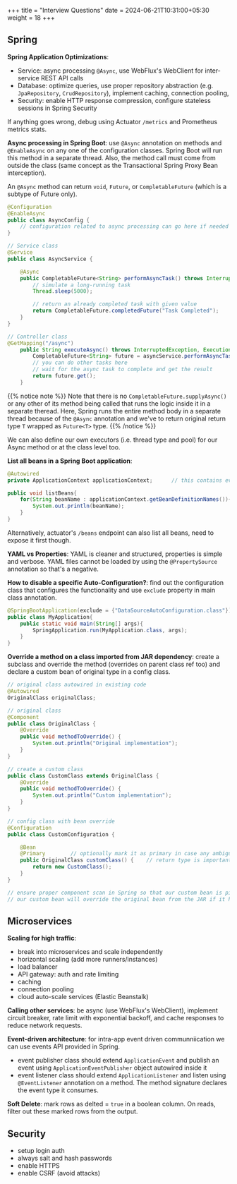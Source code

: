 +++
title = "Interview Questions"
date = 2024-06-21T10:31:00+05:30
weight = 18
+++

## Spring

**Spring Application Optimizations**:
- Service: async processing `@Async`, use WebFlux's WebClient for inter-service REST API calls
- Database: optimize queries, use proper repository abstraction (e.g. `JpaRepository`, `CrudRepository`), implement caching, connection pooling,
- Security: enable HTTP response compression, configure stateless sessions in Spring Security

If anything goes wrong, debug using Actuator `/metrics` and Prometheus metrics stats.

**Async processing in Spring Boot**: use `@Async` annotation on methods and `@EnableAsync` on any one of the configuration classes. Spring Boot will run this method in a separate thread. Also, the method call must come from outside the class (same concept as the Transactional Spring Proxy Bean interception).

An `@Async` method can return `void`, `Future`, or `CompletableFuture` (which is a subtype of Future only).

```java
@Configuration
@EnableAsync
public class AsyncConfig {
    // configuration related to async processing can go here if needed
}

// Service class
@Service
public class AsyncService {

    @Async
    public CompletableFuture<String> performAsyncTask() throws InterruptedException {
        // simulate a long-running task
        Thread.sleep(5000);

        // return an already completed task with given value
        return CompletableFuture.completedFuture("Task Completed");
    }
}

// Controller class
@GetMapping("/async")
    public String executeAsync() throws InterruptedException, ExecutionException {
        CompletableFuture<String> future = asyncService.performAsyncTask();
        // you can do other tasks here
        // wait for the async task to complete and get the result
        return future.get();
    }
```

{{% notice note %}}
Note that there is no `CompletableFuture.supplyAsync()` or any other of its method being called that runs the logic inside it in a separate theread. Here, Spring runs the entire method body in a separate thread because of the `@Async` annotation and we've to return original return type `T` wrapped as `Future<T>` type.
{{% /notice %}}

We can also define our own executors (i.e. thread type and pool) for our Async method or at the class level too.

**List all beans in a Spring Boot application**:
```java
@Autowired
private ApplicationContext applicationContext;		// this contains every info about the app

public void listBeans{
	for(String beanName : applicationContext.getBeanDefinitionNames()){
		System.out.println(beanName);
	}
}
```

Alternatively, actuator's `/beans` endpoint can also list all beans, need to expose it first though.

**YAML vs Properties**: YAML is cleaner and structured, properties is simple and verbose. YAML files cannot be loaded by using the `@PropertySource` annotation so that's a negative.

**How to disable a specific Auto-Configuration?**: find out the configuration class that configures the functionality and use `exclude` property in main class annotation.
```java
@SpringBootApplication(exclude = {"DataSourceAutoConfiguration.class"})
public class MyApplication{
    public static void main(String[] args){
        SpringApplication.run(MyApplication.class, args);
    }
}
```

**Override a method on a class imported from JAR dependency**: create a subclass and override the method (overrides on parent class ref too) and declare a custom bean of original type in a config class.
```java
// original class autowired in existing code
@Autowired
OriginalClass originalClass;

// original class
@Component
public class OriginalClass {
    @Override
    public void methodToOverride() {
        System.out.println("Original implementation");
    }
}

// create a custom class
public class CustomClass extends OriginalClass {
    @Override
    public void methodToOverride() {
        System.out.println("Custom implementation");
    }
}

// config class with bean override
@Configuration
public class CustomConfiguration {

    @Bean
    @Primary        // optionally mark it as primary in case any ambiguity occurs later
    public OriginalClass customClass() {    // return type is important here
        return new CustomClass();
    }
}

// ensure proper component scan in Spring so that our custom bean is picked up
// our custom bean will override the original bean from the JAR if it has the same type (since its defined in a configuration class)
```

## Microservices

**Scaling for high traffic**:
- break into microservices and scale independently
- horizontal scaling (add more runners/instances)
- load balancer
- API gateway: auth and rate limiting
- caching
- connection pooling
- cloud auto-scale services (Elastic Beanstalk)

**Calling other services**: be async (use WebFlux's WebClient), implement circuit breaker, rate limit with exponential backoff, and cache responses to reduce network requests.

**Event-driven architecture**: for intra-app event driven communniication we can use events API provided in Spring.
- event publisher class should extend `ApplicationEvent` and publish an event using `ApplicationEventPublisher` object autowired inside it
- event listener class should extend `ApplicationListener` and listen using `@EventListener` annotation on a method. The method signature declares the event type it consumes.

**Soft Delete**: mark rows as delted = `true` in a boolean column. On reads, filter out these marked rows from the output.

## Security

- setup login auth
- always salt and hash passwords
- enable HTTPS
- enable CSRF (avoid attacks)